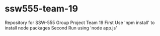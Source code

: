 # ssw555-team-19
Repository for SSW-555 Group Project Team 19 
First Use 'npm install' to install node packages 
Second Run using 'node app.js'